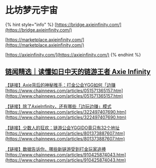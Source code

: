 # 比坊梦元宇宙

{% hint style="info" %}
[https://bridge.axieinfinity.com/](https://bridge.axieinfinity.com/)

[https://marketplace.axieinfinity.com/](https://marketplace.axieinfinity.com/)

[https://axieinfinity.com/](https://axieinfinity.com/)
{% endhint %}

## [链闻精选｜读懂如日中天的链游王者 Axie Infinity](https://www.chainnews.com/articles/957020285467.htm)

[【链接】Axie背后的神秘推手：打金公会YGG如何「边赚](https://www.chainnews.com/articles/051571365157.htm) [https://www.chainnews.com/articles/051571365157.htm](https://www.chainnews.com/articles/051571365157.htm) 

[【链接】除了AxieInfinity，还有哪些「边玩边赚」模式 ](https://www.chainnews.com/articles/322497407690.htm)[https://www.chainnews.com/articles/322497407690.htm](https://www.chainnews.com/articles/322497407690.htm) 

[【链接】少数人的狂欢：链游公会YGGIDO竟只有32个地址 ](https://www.chainnews.com/articles/801373887607.htm)[https://www.chainnews.com/articles/801373887607.htm](https://www.chainnews.com/articles/801373887607.htm) 

[【链接】数据告诉你，哪些新链游受到打金玩家追捧 ](https://www.chainnews.com/articles/910425874043.htm)[https://www.chainnews.com/articles/910425874043.htm](https://www.chainnews.com/articles/910425874043.htm)

